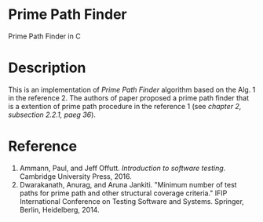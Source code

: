 # Prime Path Finder
Prime Path Finder in C

# Description
This is an implementation of _Prime Path Finder_ algorithm based on the Alg. 1 in the reference 2. The authors of paper proposed a prime path finder that is a extention of prime path procedure in the reference 1 (see _chapter 2, subsection 2.2.1, paeg 36_).  


# Reference
1. Ammann, Paul, and Jeff Offutt. _Introduction to software testing_. Cambridge University Press, 2016.
2. Dwarakanath, Anurag, and Aruna Jankiti. "Minimum number of test paths for prime path and other structural coverage criteria." IFIP International Conference on Testing Software and Systems. Springer, Berlin, Heidelberg, 2014.
